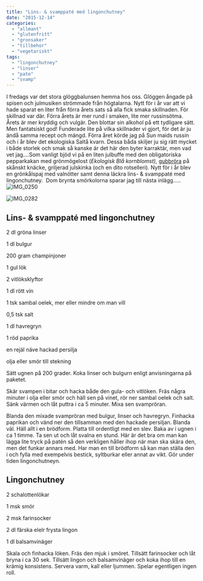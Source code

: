 ```yaml
---
title: "Lins- & svamppaté med lingonchutney"
date: "2015-12-14"
categories: 
  - "allmant"
  - "glutenfritt"
  - "gronsaker"
  - "tillbehor"
  - "vegetariskt"
tags: 
  - "lingonchutney"
  - "linser"
  - "pate"
  - "svamp"
---
```


I fredags var det stora glöggbalunsen hemma hos oss. Glöggen ångade på spisen och julmusiken strömmade från högtalarna. Nytt för i år var att vi hade sparat en liter från förra årets sats så alla fick smaka skillnaden. För skillnad var där. Förra årets är mer rund i smaken, lite mer russinsötma. Årets är mer kryddig och vulgär. Den blottar sin alkohol på ett tydligare sätt. Men fantatsiskt god! Funderade lite på vilka skillnader vi gjort, för det är ju ändå samma recept och mängd. Förra året körde jag på Sun maids russin och i år blev det ekologiska Saltå kvarn. Dessa båda skiljer ju sig rätt mycket i både storlek och smak så kanske är det här den byter karraktär, men vad vet jag....Som vanligt bjöd vi på en liten julbuffe med den obligatoriska pepparkakan med grönmögelost (_Ekologisk Blå kornblomst),_ [gubbröra](http://import.local/2013/12/19/gubbrora/) på skånskt knäcke, griljerad julskinka (och en dito rotselleri)_._ Nytt för i år blev en grönkålspaj med valnötter samt denna läckra lins- & svamppaté med lingonchutney.  Dom brynta smörkolorna sparar jag till nästa inlägg.....![IMG_0250](images/IMG_0250-1020x1020.jpg)

![IMG_0282](images/IMG_0282-e1450125401256-1020x1360.jpg)

## Lins- & svamppaté med lingonchutney

2 dl gröna linser

1 dl bulgur

200 gram champinjoner

1 gul lök

2 vitlöksklyftor

1 dl rött vin

1 tsk sambal oelek, mer eller mindre om man vill

0,5 tsk salt

1 dl havregryn

1 röd paprika

en rejäl näve hackad persilja

olja eller smör till stekning

Sätt ugnen på 200 grader. Koka linser och bulgurn enligt anvisningarna på paketet.

Skär svampen i bitar och hacka både den gula- och vitlöken. Fräs några minuter i olja eller smör och häll sen på vinet, rör ner sambal oelek och salt. Sänk värmen och låt puttra i ca 5 minuter. Mixa sen svampröran.

Blanda den mixade svampröran med bulgur, linser och havregryn. Finhacka paprikan och vänd ner den tillsamman med den hackade persiljan. Blanda väl. Häll allt i en brödform. Platta till ordentligt med en slev. Baka av i ugnen i ca 1 timme. Ta sen ut och låt svalna en stund. Här är det bra om man kan lägga lite tryck på patén så den verkligen håller ihop när man ska skära den, men det funkar annars med. Har man en till brödform så kan man ställa den i och fylla med exempelvis bestick, syltburkar eller annat av vikt. Gör under tiden lingonchutneyn.

## Lingonchutney

2 schalottenlökar

1 msk smör

2 msk farinsocker

2 dl färska elelr frysta lingon

1 dl balsamvinäger

Skala och finhacka löken. Fräs den mjuk i smöret. Tillsätt farinsocker och låt bryna i ca 30 sek. Tillsätt lingon och balsamvinäger och koka ihop till en krämig konsistens. Servera varm, kall eller ljummen. Spelar egentligen ingen roll.
